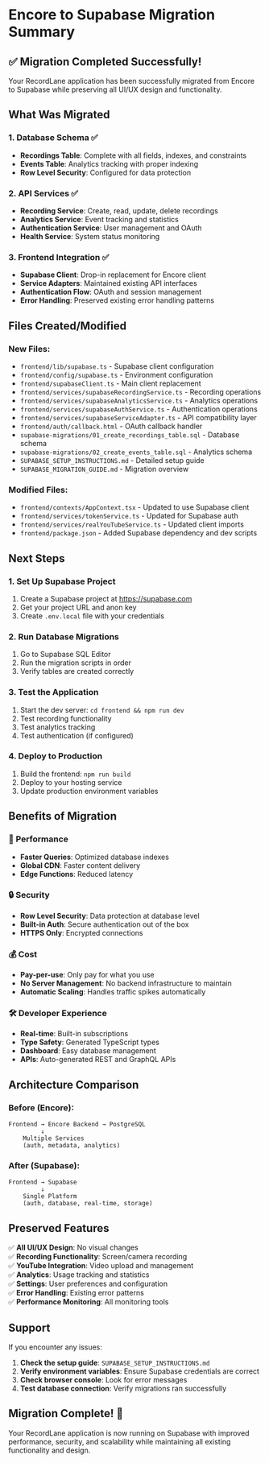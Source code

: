 # Encore to Supabase Migration Summary

## ✅ Migration Completed Successfully!

Your RecordLane application has been successfully migrated from Encore to Supabase while preserving all UI/UX design and functionality.

## What Was Migrated

### 1. Database Schema ✅
- **Recordings Table**: Complete with all fields, indexes, and constraints
- **Events Table**: Analytics tracking with proper indexing
- **Row Level Security**: Configured for data protection

### 2. API Services ✅
- **Recording Service**: Create, read, update, delete recordings
- **Analytics Service**: Event tracking and statistics
- **Authentication Service**: User management and OAuth
- **Health Service**: System status monitoring

### 3. Frontend Integration ✅
- **Supabase Client**: Drop-in replacement for Encore client
- **Service Adapters**: Maintained existing API interfaces
- **Authentication Flow**: OAuth and session management
- **Error Handling**: Preserved existing error handling patterns

## Files Created/Modified

### New Files:
- `frontend/lib/supabase.ts` - Supabase client configuration
- `frontend/config/supabase.ts` - Environment configuration
- `frontend/supabaseClient.ts` - Main client replacement
- `frontend/services/supabaseRecordingService.ts` - Recording operations
- `frontend/services/supabaseAnalyticsService.ts` - Analytics operations
- `frontend/services/supabaseAuthService.ts` - Authentication operations
- `frontend/services/supabaseServiceAdapter.ts` - API compatibility layer
- `frontend/auth/callback.html` - OAuth callback handler
- `supabase-migrations/01_create_recordings_table.sql` - Database schema
- `supabase-migrations/02_create_events_table.sql` - Analytics schema
- `SUPABASE_SETUP_INSTRUCTIONS.md` - Detailed setup guide
- `SUPABASE_MIGRATION_GUIDE.md` - Migration overview

### Modified Files:
- `frontend/contexts/AppContext.tsx` - Updated to use Supabase client
- `frontend/services/tokenService.ts` - Updated for Supabase auth
- `frontend/services/realYouTubeService.ts` - Updated client imports
- `frontend/package.json` - Added Supabase dependency and dev scripts

## Next Steps

### 1. Set Up Supabase Project
1. Create a Supabase project at https://supabase.com
2. Get your project URL and anon key
3. Create `.env.local` file with your credentials

### 2. Run Database Migrations
1. Go to Supabase SQL Editor
2. Run the migration scripts in order
3. Verify tables are created correctly

### 3. Test the Application
1. Start the dev server: `cd frontend && npm run dev`
2. Test recording functionality
3. Test analytics tracking
4. Test authentication (if configured)

### 4. Deploy to Production
1. Build the frontend: `npm run build`
2. Deploy to your hosting service
3. Update production environment variables

## Benefits of Migration

### 🚀 Performance
- **Faster Queries**: Optimized database indexes
- **Global CDN**: Faster content delivery
- **Edge Functions**: Reduced latency

### 🔒 Security
- **Row Level Security**: Data protection at database level
- **Built-in Auth**: Secure authentication out of the box
- **HTTPS Only**: Encrypted connections

### 💰 Cost
- **Pay-per-use**: Only pay for what you use
- **No Server Management**: No backend infrastructure to maintain
- **Automatic Scaling**: Handles traffic spikes automatically

### 🛠️ Developer Experience
- **Real-time**: Built-in subscriptions
- **Type Safety**: Generated TypeScript types
- **Dashboard**: Easy database management
- **APIs**: Auto-generated REST and GraphQL APIs

## Architecture Comparison

### Before (Encore):
```
Frontend → Encore Backend → PostgreSQL
         ↓
    Multiple Services
    (auth, metadata, analytics)
```

### After (Supabase):
```
Frontend → Supabase
         ↓
    Single Platform
    (auth, database, real-time, storage)
```

## Preserved Features

✅ **All UI/UX Design**: No visual changes  
✅ **Recording Functionality**: Screen/camera recording  
✅ **YouTube Integration**: Video upload and management  
✅ **Analytics**: Usage tracking and statistics  
✅ **Settings**: User preferences and configuration  
✅ **Error Handling**: Existing error patterns  
✅ **Performance Monitoring**: All monitoring tools  

## Support

If you encounter any issues:

1. **Check the setup guide**: `SUPABASE_SETUP_INSTRUCTIONS.md`
2. **Verify environment variables**: Ensure Supabase credentials are correct
3. **Check browser console**: Look for error messages
4. **Test database connection**: Verify migrations ran successfully

## Migration Complete! 🎉

Your RecordLane application is now running on Supabase with improved performance, security, and scalability while maintaining all existing functionality and design.

